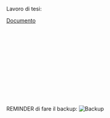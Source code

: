 Lavoro di tesi:

[Documento](TEST.MD)

<br><br><br><br><br><br><br><br><br><br><br>

REMINDER di fare il backup:
![Backup](20231008_130333.jpg)

